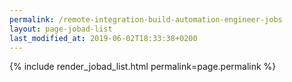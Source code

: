 ```yaml
---
permalink: /remote-integration-build-automation-engineer-jobs
layout: page-jobad-list
last_modified_at: 2019-06-02T18:33:38+0200
---
```

{% include render_jobad_list.html permalink=page.permalink %}
